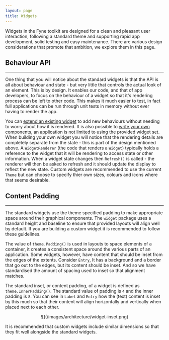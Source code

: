 ```yaml
---
layout: page
title: Widgets
---
```


Widgets in the Fyne toolkit are designed for a clean and pleasant
user interaction, following a standard theme and supporting 
rapid app development, solid testing and easy maintenance.
There are various design considerations that promote that ambition,
we explore them in this page.


## Behaviour API
---

One thing that you will notice about the standard widgets is that
the API is all about behaviour and state - but very little that
controls the actual look of an element. This is by design. 
It enables our code, and that of app developers, to focus on the
behaviour of a widget so that it's rendering process can be left
to other code. This makes it much easier to test, in fact full
applications can be run through unit tests in memory without
ever having to render the app.

You can [extend an existing widget](https://developer.fyne.io/tutorial/extending-widgets)
to add new behaviours without needing to worry about how it is
rendered.
It is also possible to [write your own](https://developer.fyne.io/tutorial/write-custom-widget)
components, an application is not limited to using the provided
widget set.
When building your own widget you will notice that the rendering
details are completely separate from the state - this is part
of the design mentioned above. A `WidgetRenderer` (the code that
renders a `Widget`) typically holds a reference to the widget
that it will be rendering to access state or other information.
When a widget state changes then `Refresh()` is called - the
renderer will then be asked to refresh and it should update the
display to reflect the new state.
Custom widgets are recommended to use the current `Theme` but
can choose to specify thier own sizes, colours and icons where
that seems desirable.


## Content Padding
---

The standard widgets use the theme specified padding to make
appropriate space around their graphical components.
The `widget` package uses a standard height and baseline to ensure that
provided layouts will align well by default. 
If you are building a custom widget it is recommended to follow these guidelines.

The value of `theme.Padding()` is used in layouts to space elements
of a container, it creates a consistent space around the various 
parts of an application. Some widgets, however, have content that
should be inset from the edges of the extents. Consider `Entry`,
It has a background and a border that go out to the edges, but its content
should be inset. And so we have standardised the amount of spacing used to
inset so that alignment matches.

The standard inset, or content padding, of a widget is defined as 
`theme.InnerPadding()`. The standard value of padding is `4` and the inner
padding is `8`. You can see in `Label` and `Entry` how the (text) content
is inset by this much so that their content will align horizontally and
vertically when placed next to each other.

<p style="text-align: center;" markdown="1">
![](/images/architecture/widget-inset.png)
</p>

It is recommended that custom widgets include similar dimensions 
so that they fit well alongside the standard widgets.

